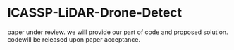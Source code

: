 # ICASSP-LiDAR-Drone-Detect
paper under review. 
we will provide our part of code and proposed solution.
codewill be released upon paper acceptance.
